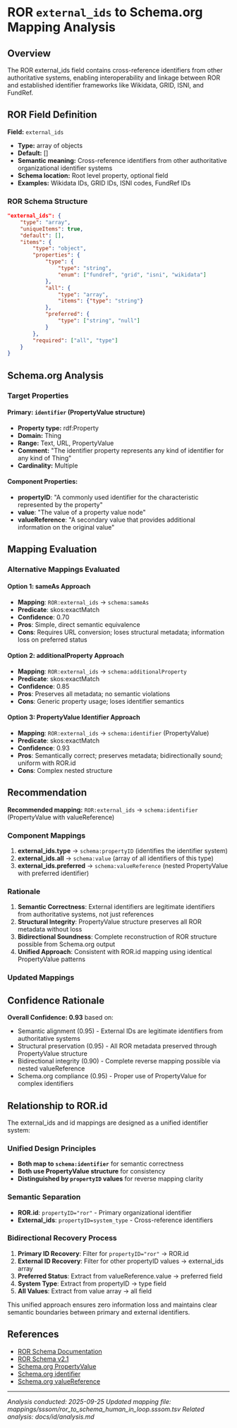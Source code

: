 # ROR `external_ids` to Schema.org Mapping Analysis

## Overview

The ROR external_ids field contains cross-reference identifiers from other authoritative systems, enabling interoperability and linkage between ROR and established identifier frameworks like Wikidata, GRID, ISNI, and FundRef.

## ROR Field Definition

**Field:** `external_ids`
- **Type:** array of objects
- **Default:** []
- **Semantic meaning:** Cross-reference identifiers from other authoritative organizational identifier systems
- **Schema location:** Root level property, optional field
- **Examples:** Wikidata IDs, GRID IDs, ISNI codes, FundRef IDs

### ROR Schema Structure

```json
"external_ids": {
    "type": "array",
    "uniqueItems": true,
    "default": [],
    "items": {
        "type": "object",
        "properties": {
            "type": {
                "type": "string",
                "enum": ["fundref", "grid", "isni", "wikidata"]
            },
            "all": {
                "type": "array",
                "items": {"type": "string"}
            },
            "preferred": {
                "type": ["string", "null"]
            }
        },
        "required": ["all", "type"]
    }
}
```

## Schema.org Analysis

### Target Properties

#### Primary: `identifier` (PropertyValue structure)
- **Property type:** rdf:Property
- **Domain:** Thing
- **Range:** Text, URL, PropertyValue
- **Comment:** "The identifier property represents any kind of identifier for any kind of Thing"
- **Cardinality:** Multiple

#### Component Properties:
- **propertyID**: "A commonly used identifier for the characteristic represented by the property"
- **value**: "The value of a property value node"
- **valueReference**: "A secondary value that provides additional information on the original value"

## Mapping Evaluation

### Alternative Mappings Evaluated

#### Option 1: sameAs Approach
- **Mapping**: `ROR:external_ids` → `schema:sameAs`
- **Predicate**: skos:exactMatch
- **Confidence**: 0.70
- **Pros**: Simple, direct semantic equivalence
- **Cons**: Requires URL conversion; loses structural metadata; information loss on preferred status

#### Option 2: additionalProperty Approach
- **Mapping**: `ROR:external_ids` → `schema:additionalProperty`
- **Predicate**: skos:exactMatch
- **Confidence**: 0.85
- **Pros**: Preserves all metadata; no semantic violations
- **Cons**: Generic property usage; loses identifier semantics

#### Option 3: PropertyValue Identifier Approach
- **Mapping**: `ROR:external_ids` → `schema:identifier` (PropertyValue)
- **Predicate**: skos:exactMatch
- **Confidence**: 0.93
- **Pros**: Semantically correct; preserves metadata; bidirectionally sound; uniform with ROR.id
- **Cons**: Complex nested structure

## Recommendation

**Recommended mapping:** `ROR:external_ids` → `schema:identifier` (PropertyValue with valueReference)

### Component Mappings

1. **external_ids.type** → `schema:propertyID` (identifies the identifier system)
2. **external_ids.all** → `schema:value` (array of all identifiers of this type)
3. **external_ids.preferred** → `schema:valueReference` (nested PropertyValue with preferred identifier)

### Rationale

1. **Semantic Correctness**: External identifiers are legitimate identifiers from authoritative systems, not just references
2. **Structural Integrity**: PropertyValue structure preserves all ROR metadata without loss
3. **Bidirectional Soundness**: Complete reconstruction of ROR structure possible from Schema.org output
4. **Unified Approach**: Consistent with ROR.id mapping using identical PropertyValue patterns

### Updated Mappings

## Confidence Rationale

**Overall Confidence: 0.93** based on:
- Semantic alignment (0.95) - External IDs are legitimate identifiers from authoritative systems
- Structural preservation (0.95) - All ROR metadata preserved through PropertyValue structure
- Bidirectional integrity (0.90) - Complete reverse mapping possible via nested valueReference
- Schema.org compliance (0.95) - Proper use of PropertyValue for complex identifiers

## Relationship to ROR.id

The external_ids and id mappings are designed as a unified identifier system:

### Unified Design Principles
- **Both map to `schema:identifier`** for semantic correctness
- **Both use PropertyValue structure** for consistency
- **Distinguished by `propertyID` values** for reverse mapping clarity

### Semantic Separation
- **ROR.id**: `propertyID="ror"` - Primary organizational identifier
- **External_ids**: `propertyID=system_type` - Cross-reference identifiers

### Bidirectional Recovery Process
1. **Primary ID Recovery**: Filter for `propertyID="ror"` → ROR.id
2. **External ID Recovery**: Filter for other propertyID values → external_ids array
3. **Preferred Status**: Extract from valueReference.value → preferred field
4. **System Type**: Extract from propertyID → type field
5. **All Values**: Extract from value array → all field

This unified approach ensures zero information loss and maintains clear semantic boundaries between primary and external identifiers.

## References

- [ROR Schema Documentation](https://ror.readme.io/docs/ror-data-structure)
- [ROR Schema v2.1](https://github.com/ror-community/ror-schema)
- [Schema.org PropertyValue](https://schema.org/PropertyValue)
- [Schema.org identifier](https://schema.org/identifier)
- [Schema.org valueReference](https://schema.org/valueReference)

---

*Analysis conducted: 2025-09-25*
*Updated mapping file: mappings/sssom/ror_to_schema_human_in_loop.sssom.tsv*
*Related analysis: docs/id/analysis.md*

